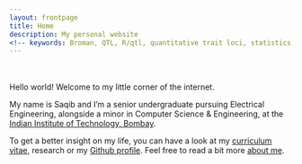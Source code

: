 ```yaml
---
layout: frontpage
title: Home
description: My personal website
<!-- keywords: Broman, QTL, R/qtl, quantitative trait loci, statistics, statistical genetics, recombination -->
---
```

<br>
<br>
Hello world! Welcome to my little corner of the internet.<br>

My name is Saqib and I’m a senior undergraduate pursuing Electrical Engineering, alongside a minor in Computer Science & Engineering, at the [Indian Institute of Technology, Bombay](http://iitb.ac.in/).<br>

To get a better insight on my life, you can have a look at my [curriculum vitae]({{BASE_PATH}}/assets/cv411.pdf), research or my [Github profile](https://github.com/saqib1707). Feel free to read a bit more [about me]({{BASE_PATH}}/pages/bio.html).<br>

<!-- <div class="navbar">
  <div class="navbar-inner">  
      <ul class="nav">
          <li><a href="{{ BASE_PATH }}/assets/saqib_cv.pdf">cv</a></li>
          <li><a href="https://github.com/saqib1707">github</a></li>
          <li><a href="https://kbroman.org/blog">blog</a></li>
          <li><a href="https://facebook.com/saqib1707">Facebook</a></li>
      </ul>
  </div>
</div> -->

<!-- <table class="wide">
<tr>
  <td class="left">
    <a href="pages/publpics/iplotCorr.html">
        <img src="assets/publpics/iplotCorr.png" alt="R/qtlcharts example" title="R/qtlcharts example"/>
    </a>
  </td>
  <td class="right">
    <a href="pages/publpics/tian2016_fig4.html">
        <img src="assets/publpics/tian2016_fig4.png" alt="Tian et
        al. (2016) Fig 4" title="Tian et al. (2016) Fig 4"/>
    </a>
  </td>
</tr>
<tr>
  <td class="left">
    <a href="pages/publpics/samplemixups_fig7.html">
        <img src="assets/publpics/samplemixups_fig7.png" alt="Broman et al. (2013) Fig 7" title="Broman et al. (2013) Fig 7"/>
    </a>
  </td>
  <td class="right">
    <a href="pages/publpics/isletc6_fig4.html">
        <img src="assets/publpics/isletc6_fig4.png" alt="Tian et al. (2015) Fig 4" title="Tian et al. (2015) Fig 4"/>
    </a>
  </td>
</tr>
</table> -->

<!-- <div class="navbar">
  <div class="navbar-inner">
      <ul class="nav">
          <li><a href="morefigs.html">see more figures</a></li>
      </ul>
  </div>
</div>
 -->

<!-- <div class="container">
<h4><a name="contact"></a></h4>
    <div class="row-fluid">
        <div class="span5">
            Saqib Azim <br/>
            Official Email : <a href="mailto:saqib_azim@iitb.ac.in">saqib_azim[At]iitb.ac.in</a> <br/>
            Alternate Email : <a href="mailto:azimsaqib10@gmail.com">azimsaqib10[A]gmail.com</a>   
        </div>
        <div class="span1">
          <a href="https://github.com/saqib1707">saqib1707</a>
        </div>
    </div>
</div> -->